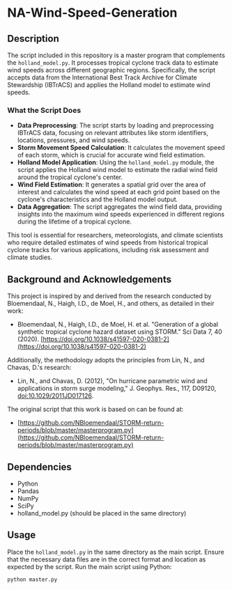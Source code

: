 # NA-Wind-Speed-Generation

## Description

The script included in this repository is a master program that complements the `holland_model.py`. It processes tropical cyclone track data to estimate wind speeds across different geographic regions. Specifically, the script accepts data from the International Best Track Archive for Climate Stewardship (IBTrACS) and applies the Holland model to estimate wind speeds.

### What the Script Does

- **Data Preprocessing**: The script starts by loading and preprocessing IBTrACS data, focusing on relevant attributes like storm identifiers, locations, pressures, and wind speeds.
- **Storm Movement Speed Calculation**: It calculates the movement speed of each storm, which is crucial for accurate wind field estimation.
- **Holland Model Application**: Using the `holland_model.py` module, the script applies the Holland wind model to estimate the radial wind field around the tropical cyclone's center.
- **Wind Field Estimation**: It generates a spatial grid over the area of interest and calculates the wind speed at each grid point based on the cyclone's characteristics and the Holland model output.
- **Data Aggregation**: The script aggregates the wind field data, providing insights into the maximum wind speeds experienced in different regions during the lifetime of a tropical cyclone.

This tool is essential for researchers, meteorologists, and climate scientists who require detailed estimates of wind speeds from historical tropical cyclone tracks for various applications, including risk assessment and climate studies.

## Background and Acknowledgements

This project is inspired by and derived from the research conducted by Bloemendaal, N., Haigh, I.D., de Moel, H., and others, as detailed in their work:

- Bloemendaal, N., Haigh, I.D., de Moel, H. et al. "Generation of a global synthetic tropical cyclone hazard dataset using STORM." Sci Data 7, 40 (2020). [https://doi.org/10.1038/s41597-020-0381-2](https://doi.org/10.1038/s41597-020-0381-2)

Additionally, the methodology adopts the principles from Lin, N., and Chavas, D.'s research:

- Lin, N., and Chavas, D. (2012), "On hurricane parametric wind and applications in storm surge modeling," J. Geophys. Res., 117, D09120, [doi:10.1029/2011JD017126](https://doi.org/10.1029/2011JD017126).

The original script that this work is based on can be found at:

- [https://github.com/NBloemendaal/STORM-return-periods/blob/master/masterprogram.py](https://github.com/NBloemendaal/STORM-return-periods/blob/master/masterprogram.py)

## Dependencies

- Python
- Pandas
- NumPy
- SciPy
- holland_model.py (should be placed in the same directory)

## Usage

Place the `holland_model.py` in the same directory as the main script. Ensure that the necessary data files are in the correct format and location as expected by the script. Run the main script using Python:

```bash
python master.py
